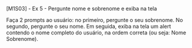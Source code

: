 [M1S03] - Ex 5 - Pergunte nome e sobrenome e exiba na tela

Faça 2 prompts ao usuário: no primeiro, pergunte o seu sobrenome. No segundo, pergunte o seu nome. Em seguida, exiba na tela um alert contendo o nome completo do usuário, na ordem correta (ou seja: Nome Sobrenome).